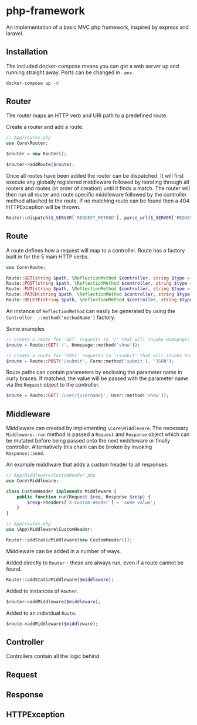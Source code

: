 # php-framework

An implementation of a basic MVC php framework, inspired by express and laravel.

## Installation

The included docker-compose means you can get a web server up and running straight away. Ports can be changed in `.env`.

```bash
docker-compose up -d
```

## Router

The router maps an HTTP verb and URI path to a predefined route.

Create a router and add a route.

```php
// App/routes.php
use Core\Router;

$router = new Router();

$router->addRoute($route);
```

Once all routes have been added the router can be dispatched. It will first execute any globally registered middleware followed by iterating through all routers and routes (in order of creation) until it finds a match. The router will then run all router and route specific middleware followed by the controller method attached to the route. If no matching route can be found then a 404 HTTPException will be thrown.

```php
Router::dispatch($_SERVER['REQUEST_METHOD'], parse_url($_SERVER['REQUEST_URI'], PHP_URL_PATH));
```

## Route

A route defines how a request will map to a controller. Route has a factory built in for the 5 main HTTP verbs.

```php
use Core\Route;

Route::GET(string $path, \ReflectionMethod $controller, string $type = "HTML");
Route::POST(string $path, \ReflectionMethod $controller, string $type = "HTML");
Route::PUT(string $path, \ReflectionMethod $controller, string $type = "HTML");
Route::PATCH(string $path, \ReflectionMethod $controller, string $type = "HTML");
Route::DELETE(string $path, \ReflectionMethod $controller, string $type = "HTML");
```

An instance of `ReflectionMethod` can easily be generated by using the `Controller	::method('methodName')` factory.

Some examples

```php
// Create a route for 'GET' requests to '/' that will invoke Homepage::show.
$route = Route::GET('/', Homepage::method('show'));

// Create a route for 'POST' requests to '/sumbit' that will invoke Form::submit and return a JSON response.
$route = Route::POST('/submit', Form::method('submit'), "JSON");
```

Route paths can contain parameters by enclosing the parameter name in curly braces. If matched, the value will be passed with the parameter name via the `Request` object to the controller.

```php
$route = Route::GET('/user/{username}', User::method('show'));
```

## Middleware

Middleware can created by implementing `\Core\Middleware`. The necessary `Middleware::run` method is passed a `Request` and `Response` object which can be mutated before being passed onto the next middleware or finally controller. Alternatively this chain can be broken by invoking `Response::send`.

An example middlware that adds a custom header to all responses.
```php
// App/Middleware/CustomHeader.php
use Core\Middleware;

class CustomHeader implements Middleware {
	public function run(Request $req, Response $resp) {
		$resp->headers['X-Custom-Header'] = 'some value';
	}
}

// App/routes.php
use \App\Middleware\CustomHeader;

Router::addStaticMiddleware(new CustomHeader());
```

Middleware can be added in a number of ways.

Added directly to `Router` - these are always run, even if a route cannot be found.
```php
Router::addStaticMiddleware($middleware);
```

Added to instances of `Router`.
```php
$router->addMiddleware($middleware);
```

Added to an individual `Route`.
```php
$route->addMiddleware($middleware);
```

## Controller

Controllers contain all the logic behind 

## Request

## Response

## HTTPException